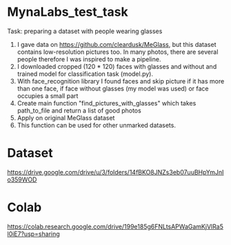 # MynaLabs_test_task

Task: preparing a dataset with people wearing glasses

1) I gave data on https://github.com/cleardusk/MeGlass, but this dataset contains low-resolution pictures too. In many photos, there are several people therefore I was inspired to make a pipeline.
2) I downloaded cropped (120 * 120) faces with glasses and without and trained model for classification task (model.py).
3) With face_recognition library I found faces and skip picture if it has more than one face, if face without glasses (my model was used) or face occupies a small part
4) Create main function "find_pictures_with_glasses" which takes path_to_file and return a list of good photos
5) Apply on original MeGlass dataset
6) This function can be used for other unmarked datasets.



# Dataset
https://drive.google.com/drive/u/3/folders/14fBKO8JNZs3eb07uuBHpYmJnIo359WOD

# Colab
https://colab.research.google.com/drive/199e185g6FNLtsAPWaGamKjVlRa5l0iE7?usp=sharing
